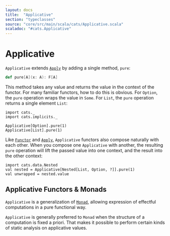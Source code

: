 ```yaml
---
layout: docs
title:  "Applicative"
section: "typeclasses"
source: "core/src/main/scala/cats/Applicative.scala"
scaladoc: "#cats.Applicative"
---
```

# Applicative

`Applicative` extends [`Apply`](apply.html) by adding a single method,
`pure`:

```scala
def pure[A](x: A): F[A]
````

This method takes any value and returns the value in the context of
the functor. For many familiar functors, how to do this is
obvious. For `Option`, the `pure` operation wraps the value in
`Some`. For `List`, the `pure` operation returns a single element
`List`:

```tut:book
import cats._
import cats.implicits._

Applicative[Option].pure(1)
Applicative[List].pure(1)
```

Like [`Functor`](functor.html) and [`Apply`](apply.html), `Applicative`
functors also compose naturally with each other. When
you compose one `Applicative` with another, the resulting `pure`
operation will lift the passed value into one context, and the result
into the other context:

```tut:book
import cats.data.Nested
val nested = Applicative[Nested[List, Option, ?]].pure(1)
val unwrapped = nested.value
```

## Applicative Functors & Monads

`Applicative` is a generalization of [`Monad`](monad.html), allowing expression
of effectful computations in a pure functional way.

`Applicative` is generally preferred to `Monad` when the structure of a
computation is fixed a priori. That makes it possible to perform certain
kinds of static analysis on applicative values.
